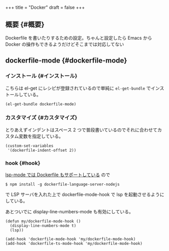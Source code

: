 +++
title = "Docker"
draft = false
+++

## 概要 {#概要}

Dockerfile を書いたりするための設定。ちゃんと設定したら Emacs から Docker の操作もできるようだけどそこまでは対応してない


## dockerfile-mode {#dockerfile-mode}


### インストール {#インストール}

こちらは el-get にレシピが登録されているので単純に `el-get-bundle` でインストールしている。

```emacs-lisp
(el-get-bundle dockerfile-mode)
```


### カスタマイズ {#カスタマイズ}

とりあえずインデントはスペース 2 つで普段書いているのでそれに合わせてカスタム変数を指定している。

```emacs-lisp
(custom-set-variables
 '(dockerfile-indent-offset 2))
```


### hook {#hook}

[lsp-mode では Dockerfile もサポートしている](https://emacs-lsp.github.io/lsp-mode/page/lsp-dockerfile/) ので

```text
$ npm install -g dockerfile-language-server-nodejs
```

で LSP サーバを入れた上で
dockerfile-mode-hook で lsp を起動させるようにしている。

あとついでに display-line-numbers-mode も有効にしている。

```emacs-lisp
(defun my/dockerfile-mode-hook ()
  (display-line-numbers-mode t)
  (lsp))

(add-hook 'dockerfile-mode-hook 'my/dockerfile-mode-hook)
(add-hook 'dockerfile-ts-mode-hook 'my/dockerfile-mode-hook)
```
